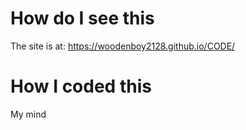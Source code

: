 # How do I see this
The site is at: https://woodenboy2128.github.io/CODE/
# How I coded this
My mind
